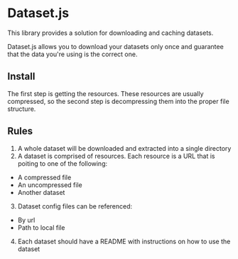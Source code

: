 # Dataset.js
This library provides a solution for downloading and caching datasets.

Dataset.js allows you to download your datasets only once and 
guarantee that the data you're using is the correct one.

## Install
The first step is getting the resources. These resources are usually compressed, so the second 
step is decompressing them into the proper file structure.

## Rules
1. A whole dataset will be downloaded and extracted into a single directory
2. A dataset is comprised of resources. Each resource is a URL that is poiting to one of the following:
  - A compressed file
  - An uncompressed file
  - Another dataset
3. Dataset config files can be referenced:
  - By url
  - Path to local file
4. Each dataset should have a README with instructions on how to use the dataset
